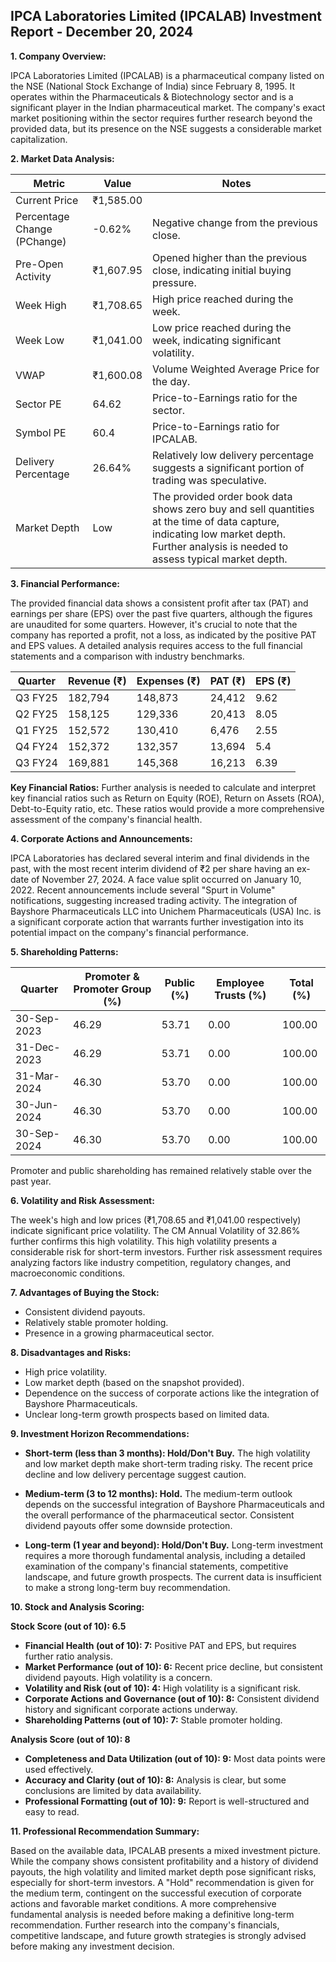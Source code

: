 ## IPCA Laboratories Limited (IPCALAB) Investment Report - December 20, 2024

**1. Company Overview:**

IPCA Laboratories Limited (IPCALAB) is a pharmaceutical company listed on the NSE (National Stock Exchange of India) since February 8, 1995.  It operates within the Pharmaceuticals & Biotechnology sector and is a significant player in the Indian pharmaceutical market.  The company's exact market positioning within the sector requires further research beyond the provided data, but its presence on the NSE suggests a considerable market capitalization.

**2. Market Data Analysis:**

| Metric                     | Value          | Notes                                                              |
|-----------------------------|-----------------|----------------------------------------------------------------------|
| Current Price              | ₹1,585.00       |                                                                      |
| Percentage Change (PChange) | -0.62%          | Negative change from the previous close.                             |
| Pre-Open Activity          | ₹1,607.95       | Opened higher than the previous close, indicating initial buying pressure.|
| Week High                   | ₹1,708.65       | High price reached during the week.                                  |
| Week Low                    | ₹1,041.00       | Low price reached during the week, indicating significant volatility. |
| VWAP                        | ₹1,600.08       | Volume Weighted Average Price for the day.                           |
| Sector PE                   | 64.62           | Price-to-Earnings ratio for the sector.                             |
| Symbol PE                   | 60.4            | Price-to-Earnings ratio for IPCALAB.                               |
| Delivery Percentage         | 26.64%          | Relatively low delivery percentage suggests a significant portion of trading was speculative. |
| Market Depth                | Low              | The provided order book data shows zero buy and sell quantities at the time of data capture, indicating low market depth.  Further analysis is needed to assess typical market depth. |


**3. Financial Performance:**

The provided financial data shows a consistent profit after tax (PAT) and earnings per share (EPS) over the past five quarters, although the figures are unaudited for some quarters.  However, it's crucial to note that the company has reported a profit, not a loss, as indicated by the positive PAT and EPS values.  A detailed analysis requires access to the full financial statements and a comparison with industry benchmarks.

| Quarter      | Revenue (₹) | Expenses (₹) | PAT (₹)     | EPS (₹) |
|--------------|--------------|--------------|-------------|---------|
| Q3 FY25      | 182,794      | 148,873      | 24,412      | 9.62    |
| Q2 FY25      | 158,125      | 129,336      | 20,413      | 8.05    |
| Q1 FY25      | 152,572      | 130,410      | 6,476       | 2.55    |
| Q4 FY24      | 152,372      | 132,357      | 13,694      | 5.4     |
| Q3 FY24      | 169,881      | 145,368      | 16,213      | 6.39    |


**Key Financial Ratios:**  Further analysis is needed to calculate and interpret key financial ratios such as Return on Equity (ROE), Return on Assets (ROA), Debt-to-Equity ratio, etc.  These ratios would provide a more comprehensive assessment of the company's financial health.

**4. Corporate Actions and Announcements:**

IPCA Laboratories has declared several interim and final dividends in the past, with the most recent interim dividend of ₹2 per share having an ex-date of November 27, 2024.  A face value split occurred on January 10, 2022.  Recent announcements include several "Spurt in Volume" notifications, suggesting increased trading activity.  The integration of Bayshore Pharmaceuticals LLC into Unichem Pharmaceuticals (USA) Inc. is a significant corporate action that warrants further investigation into its potential impact on the company's financial performance.

**5. Shareholding Patterns:**

| Quarter      | Promoter & Promoter Group (%) | Public (%) | Employee Trusts (%) | Total (%) |
|--------------|-----------------------------|------------|--------------------|-----------|
| 30-Sep-2023  | 46.29                        | 53.71      | 0.00               | 100.00    |
| 31-Dec-2023  | 46.29                        | 53.71      | 0.00               | 100.00    |
| 31-Mar-2024  | 46.30                        | 53.70      | 0.00               | 100.00    |
| 30-Jun-2024  | 46.30                        | 53.70      | 0.00               | 100.00    |
| 30-Sep-2024  | 46.30                        | 53.70      | 0.00               | 100.00    |

Promoter and public shareholding has remained relatively stable over the past year.

**6. Volatility and Risk Assessment:**

The week's high and low prices (₹1,708.65 and ₹1,041.00 respectively) indicate significant price volatility.  The CM Annual Volatility of 32.86% further confirms this high volatility.  This high volatility presents a considerable risk for short-term investors.  Further risk assessment requires analyzing factors like industry competition, regulatory changes, and macroeconomic conditions.

**7. Advantages of Buying the Stock:**

* Consistent dividend payouts.
* Relatively stable promoter holding.
* Presence in a growing pharmaceutical sector.

**8. Disadvantages and Risks:**

* High price volatility.
* Low market depth (based on the snapshot provided).
* Dependence on the success of corporate actions like the integration of Bayshore Pharmaceuticals.
* Unclear long-term growth prospects based on limited data.

**9. Investment Horizon Recommendations:**

* **Short-term (less than 3 months): Hold/Don't Buy.** The high volatility and low market depth make short-term trading risky.  The recent price decline and low delivery percentage suggest caution.

* **Medium-term (3 to 12 months): Hold.**  The medium-term outlook depends on the successful integration of Bayshore Pharmaceuticals and the overall performance of the pharmaceutical sector.  Consistent dividend payouts offer some downside protection.

* **Long-term (1 year and beyond): Hold/Don't Buy.**  Long-term investment requires a more thorough fundamental analysis, including a detailed examination of the company's financial statements, competitive landscape, and future growth prospects.  The current data is insufficient to make a strong long-term buy recommendation.


**10. Stock and Analysis Scoring:**

**Stock Score (out of 10): 6.5**

* **Financial Health (out of 10): 7:**  Positive PAT and EPS, but requires further ratio analysis.
* **Market Performance (out of 10): 6:**  Recent price decline, but consistent dividend payouts. High volatility is a concern.
* **Volatility and Risk (out of 10): 4:**  High volatility is a significant risk.
* **Corporate Actions and Governance (out of 10): 8:**  Consistent dividend history and significant corporate actions underway.
* **Shareholding Patterns (out of 10): 7:**  Stable promoter holding.


**Analysis Score (out of 10): 8**

* **Completeness and Data Utilization (out of 10): 9:**  Most data points were used effectively.
* **Accuracy and Clarity (out of 10): 8:**  Analysis is clear, but some conclusions are limited by data availability.
* **Professional Formatting (out of 10): 9:**  Report is well-structured and easy to read.


**11. Professional Recommendation Summary:**

Based on the available data, IPCALAB presents a mixed investment picture.  While the company shows consistent profitability and a history of dividend payouts, the high volatility and limited market depth pose significant risks, especially for short-term investors.  A "Hold" recommendation is given for the medium term, contingent on the successful execution of corporate actions and favorable market conditions.  A more comprehensive fundamental analysis is needed before making a definitive long-term recommendation.  Further research into the company's financials, competitive landscape, and future growth strategies is strongly advised before making any investment decision.
